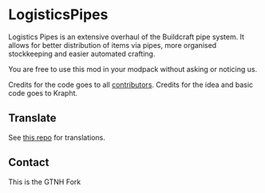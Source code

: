 # LogisticsPipes

Logistics Pipes is an extensive overhaul of the Buildcraft pipe system. It allows for better distribution of items via
pipes, more organised stockkeeping and easier automated crafting.

You are free to use this mod in your modpack without asking or noticing us.

Credits for the code goes to all [contributors](https://github.com/RS485/LogisticsPipes/contributors).
Credits for the idea and basic code goes to Krapht.

## Translate

See [this repo](https://github.com/RS485/LogisticsPipes-Language) for translations.

## Contact

This is the GTNH Fork
